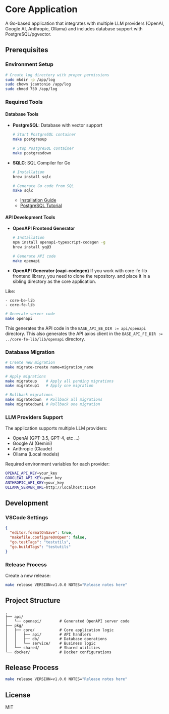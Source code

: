 # Core Application

A Go-based application that integrates with multiple LLM providers (OpenAI, Google AI, Anthropic, Ollama) and includes database support with PostgreSQL/pgvector.

## Prerequisites

### Environment Setup

```bash
# Create log directory with proper permissions
sudo mkdir -p /app/log
sudo chown jcantonio /app/log
sudo chmod 750 /app/log
```

### Required Tools

#### Database Tools

- **PostgreSQL**: Database with vector support

  ```bash
  # Start PostgreSQL container
  make postgresup

  # Stop PostgreSQL container
  make postgresdown
  ```

- **SQLC**: SQL Compiler for Go

  ```bash
  # Installation
  brew install sqlc

  # Generate Go code from SQL
  make sqlc
  ```

  - [Installation Guide](https://docs.sqlc.dev/en/latest/overview/install.html)
  - [PostgreSQL Tutorial](https://docs.sqlc.dev/en/latest/tutorials/getting-started-postgresql.html)

#### API Development Tools

- **OpenAPI Frontend Generator**

  ```bash
  # Installation
  npm install openapi-typescript-codegen -g
  brew install yq@3

  # Generate API code
  make openapi
  ```

- **OpenAPI Generator (oapi-codegen)**
  If you work with core-fe-lib frontend library, you need to clone the repository.
  and place it in a sibling directory as the core application.

Like:

```
- core-be-lib
- core-fe-lib
```

```bash
# Generate server code
make openapi
```

This generates the API code in the `BASE_API_BE_DIR := api/openapi` directory.
This also generates the API axios client in the `BASE_API_FE_DIR := ../core-fe-lib/lib/openapi` directory.

### Database Migration

```bash
# Create new migration
make migrate-create name=migration_name

# Apply migrations
make migrateup    # Apply all pending migrations
make migrateup1   # Apply one migration

# Rollback migrations
make migratedown  # Rollback all migrations
make migratedown1 # Rollback one migration
```

### LLM Providers Support

The application supports multiple LLM providers:

- OpenAI (GPT-3.5, GPT-4, etc ...)
- Google AI (Gemini)
- Anthropic (Claude)
- Ollama (Local models)

Required environment variables for each provider:

```bash
OPENAI_API_KEY=your_key
GOOGLEAI_API_KEY=your_key
ANTHROPIC_API_KEY=your_key
OLLAMA_SERVER_URL=http://localhost:11434
```

## Development

### VSCode Settings

```json
{
  "editor.formatOnSave": true,
  "makefile.configureOnOpen": false,
  "go.testTags": "testutils",
  "go.buildTags": "testutils"
}
```

### Release Process

Create a new release:

```bash
make release VERSION=v1.0.0 NOTES="Release notes here"
```

## Project Structure

```
.
├── api/
│   └── openapi/        # Generated OpenAPI server code
├── pkg/
│   ├── core/           # Core application logic
│   │   ├── api/        # API handlers
│   │   ├── db/         # Database operations
│   │   └── service/    # Business logic
│   └── shared/         # Shared utilities
└── docker/             # Docker configurations
```

## Release Process

```bash
make release VERSION=v1.0.0 NOTES="Release notes here"
```

## License

MIT
